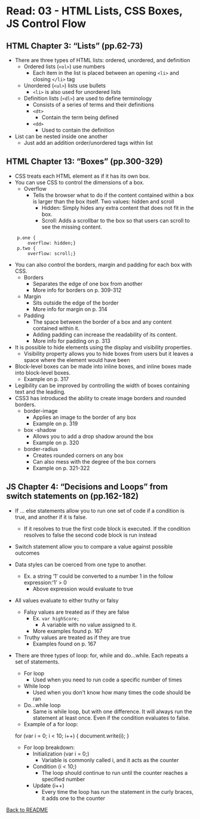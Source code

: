# Read: 03 - HTML Lists, CSS Boxes, JS Control Flow

## HTML Chapter 3: “Lists” (pp.62-73)

- There are three types of HTML lists: ordered, unordered, and definition
    * Ordered lists (```<ol>```) use numbers 
        - Each item in the list is placed between an opening ```<li>``` and closing ```</li>``` tag
    * Unordered (```<ul>```) lists use bullets
        - ```<li>``` is also used for unordered lists
    * Definition lists (```<dl>```) are used to define terminology
        - Consists of a series of terms and their definitions
        - ```<dt>```
            - Contain the term being defined
        - ```<dd>```
            - Used to contain the definition
- List can be nested inside one another
    - Just add an addition order/unordered tags within list

## HTML Chapter 13: “Boxes” (pp.300-329)

- CSS treats each HTML element as if it has its own box.
- You can use CSS to control the dimensions of a box.
    - Overflow
        - Tells the browser what to do if the content contained within a box is larger than the box itself. Two values: hidden and scroll
            * Hidden: Simply hides any extra content that does not fit in the box.
            * Scroll: Adds a scrollbar to the box so that users can scroll to see the missing content.

```
    p.one {
	    overflow: hidden;}
    p.two {
	    overflow: scroll;}
```

- You can also control the borders, margin and padding for each box with CSS.
    - Borders
        - Separates the edge of one box from another
        - More info for borders on p. 309-312
    - Margin
        - Sits outside the edge of the border
        - More info for margin on p. 314
    - Padding
        - The space between the border of a box and any content contained within it.
        - Adding padding can increase the readability of its content. 
        - More info for padding on p. 313
- It is possible to hide elements using the display and visibility properties.
    - Visibility property allows you to hide boxes from users but it leaves a space where the element would have been
- Block-level boxes can be made into inline boxes, and inline boxes made into block-level boxes.
    - Example on p. 317
- Legibility can be improved by controlling the width of boxes containing text and the leading.
- CSS3 has introduced the ability to create image borders and rounded borders. 
    - border-image 
        - Applies an image to the border of any box
        - Example on p. 319
    - box -shadow
        - Allows you to add a drop shadow around the box
        - Example on p. 320
    - border-radius 
        - Creates rounded corners on any box
        - Can also mess with the degree of the box corners
        - Example on p. 321-322

## JS Chapter 4: “Decisions and Loops” from switch statements on (pp.162-182)

- If … else statements allow you to run one set of code if a condition is true, and another if it is false.
    - If it resolves to true the first code block is executed. If the condition resolves to false the second code block is run instead
- Switch statement allow you to compare a value against possible outcomes
- Data styles can be coerced from one type to another.
    - Ex. a string ‘1’ could be converted to a number 1 in the follow expression:‘1’ > 0
        - Above expression would evaluate to true
- All values evaluate to either truthy or falsy
    - Falsy values are treated as if they are false
        - Ex. ```var highScore;```
            - A variable with no value assigned to it.
        - More examples found p. 167
    - Truthy values are treated as if they are true
        - Examples found on p. 167
- There are three types of loop: for, while and do...while. Each repeats a set of statements. 
    - For loop
        - Used when you need to run code a specific number of times
    - While loop
        - Used when you don't know how many times the code should be ran
    - Do...while loop
        - Same is while loop, but with one difference. It will always run the statement at least once. Even if the condition evaluates to false.
    - Example of a for loop:


    for (var i = 0; i < 10; i++) {
        document.write(i);
    }


    - For loop breakdown:
        - Initialization (var i = 0;)
            - Variable is commonly called i, and it acts as the counter
        - Condition (i < 10;)
            - The loop should continue to run until the counter reaches a specified number
        - Update (i++)
            - Every time the loop has run the statement in the curly braces, it adds one to the counter

[Back to README](README.md)